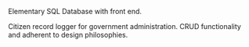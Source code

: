 Elementary SQL Database with front end. 

Citizen record logger for government administration. CRUD functionality and adherent to design philosophies.
